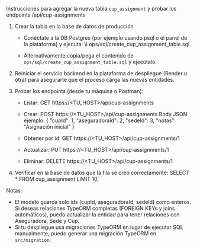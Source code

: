 Instrucciones para agregar la nueva tabla `cup_assignment` y probar los endpoints /api/cup-assignments

1) Crear la tabla en la base de datos de producción
   - Conéctate a la DB Postgres (por ejemplo usando psql o el panel de la plataforma) y ejecuta:
     \i ops/sql/create_cup_assignment_table.sql

   - Alternativamente copia/pega el contenido de `ops/sql/create_cup_assignment_table.sql` y ejecútalo.

2) Reiniciar el servicio backend en la plataforma de despliegue (Render u otra) para asegurarte que el proceso carga las nuevas entidades.

3) Probar los endpoints (desde tu máquina o Postman):
   - Listar: GET https://<TU_HOST>/api/cup-assignments
   - Crear: POST https://<TU_HOST>/api/cup-assignments
     Body JSON ejemplo:
     {
       "cupId": 1,
       "aseguradoraId": 2,
       "sedeId": 3,
       "notas": "Asignación inicial"
     }

   - Obtener por id: GET https://<TU_HOST>/api/cup-assignments/1
   - Actualizar: PUT https://<TU_HOST>/api/cup-assignments/1
   - Eliminar: DELETE https://<TU_HOST>/api/cup-assignments/1

4) Verificar en la base de datos que la fila se creó correctamente:
   SELECT * FROM cup_assignment LIMIT 10;

Notas:
- El modelo guarda solo ids (cupId, aseguradoraId, sedeId) como enteros. Si deseas relaciones TypeORM completas (FOREIGN KEYs y joins automáticos), puedo actualizar la entidad para tener relaciones con Aseguradora, Sede y Cup.
- Si tu despliegue usa migraciones TypeORM en lugar de ejecutar SQL manualmente, puedo generar una migración TypeORM en `src/migration`.
